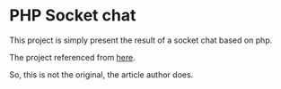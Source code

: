 # PHP Socket chat

This project is simply present the result of a socket chat based on php.

The project referenced from [here](https://phppot.com/php/simple-php-chat-using-websocket/).

So, this is not the original, the article author does.
